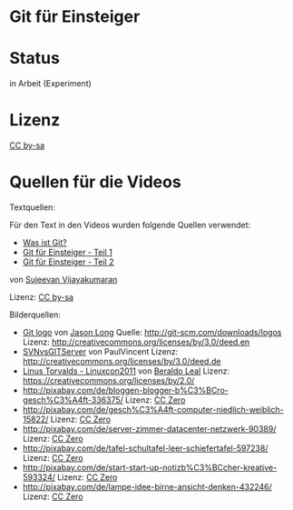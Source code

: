 # Git für Einsteiger

# Status

in Arbeit (Experiment)

# Lizenz

[CC by-sa](https://creativecommons.org/licenses/by-sa/3.0/de/)

# Quellen für die Videos

Textquellen:

Für den Text in den Videos wurden folgende Quellen verwendet:

* [Was ist Git?](https://svij.org/blog/2015/01/05/was-ist-git/)
* [Git für Einsteiger - Teil 1](https://svij.org/blog/2014/10/25/git-fur-einsteiger-teil-1/)
* [Git für Einsteiger - Teil 2](https://svij.org/blog/2014/11/01/git-fur-einsteiger-teil-2/)

von [Sujeevan Vijayakumaran](http://svij.org)

Lizenz: [CC by-sa](https://creativecommons.org/licenses/by-sa/3.0/de/)

Bilderquellen:

* [Git logo](http://commons.wikimedia.org/wiki/File:Git-logo.svg) von [Jason Long](http://twitter.com/jasonlong) Quelle: http://git-scm.com/downloads/logos Lizenz: http://creativecommons.org/licenses/by/3.0/deed.en
* [SVNvsGITServer](http://commons.wikimedia.org/wiki/File:SVNvsGITServer_2.png?uselang=de) von PaulVincent Lizenz: http://creativecommons.org/licenses/by/3.0/deed.de
* [Linus Torvalds - Linuxcon2011](https://www.flickr.com/photos/beraldoleal/6360025061) von [Beraldo Leal](https://www.flickr.com/photos/beraldoleal/) Lizenz: https://creativecommons.org/licenses/by/2.0/
* http://pixabay.com/de/bloggen-blogger-b%C3%BCro-gesch%C3%A4ft-336375/ Lizenz: [CC Zero](http://creativecommons.org/publicdomain/zero/1.0/deed.de)
* http://pixabay.com/de/gesch%C3%A4ft-computer-niedlich-weiblich-15822/ Lizenz: [CC Zero](http://creativecommons.org/publicdomain/zero/1.0/deed.de)
* http://pixabay.com/de/server-zimmer-datacenter-netzwerk-90389/ Lizenz: [CC Zero](http://creativecommons.org/publicdomain/zero/1.0/deed.de)
* http://pixabay.com/de/tafel-schultafel-leer-schiefertafel-597238/ Lizenz: [CC Zero](http://creativecommons.org/publicdomain/zero/1.0/deed.de)
* http://pixabay.com/de/start-start-up-notizb%C3%BCcher-kreative-593324/ Lizenz: [CC Zero](http://creativecommons.org/publicdomain/zero/1.0/deed.de)
* http://pixabay.com/de/lampe-idee-birne-ansicht-denken-432246/ Lizenz: [CC Zero](http://creativecommons.org/publicdomain/zero/1.0/deed.de)
